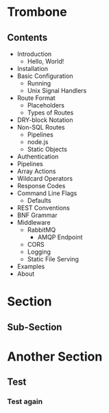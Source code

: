 # Trombone

## Contents

- Introduction
    - Hello, World!
- Installation
- Basic Configuration
    - Running
    - Unix Signal Handlers
- Route Format
    - Placeholders
    - Types of Routes
- DRY-block Notation
- Non-SQL Routes
    - Pipelines
    - node.js
    - Static Objects
- Authentication
- Pipelines
- Array Actions 
- Wildcard Operators
- Response Codes
- Command Line Flags
    - Defaults
- REST Conventions
- BNF Grammar
- Middleware
    - RabbitMQ
        - AMQP Endpoint
    - CORS
    - Logging
    - Static File Serving
- Examples
- About

# Section

## Sub-Section

# Another Section

## Test

### Test again
